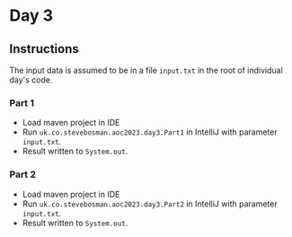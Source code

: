 # Day 3

## Instructions

The input data is assumed to be in a file `input.txt` in the root of individual day's code.

### Part 1

* Load maven project in IDE
* Run `uk.co.stevebosman.aoc2023.day3.Part1` in IntelliJ with parameter `input.txt`.
* Result written to `System.out`.

### Part 2

* Load maven project in IDE
* Run `uk.co.stevebosman.aoc2023.day3.Part2` in IntelliJ with parameter `input.txt`.
* Result written to `System.out`.
